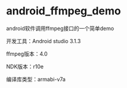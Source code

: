 # android_ffmpeg_demo
android软件调用ffmpeg接口的一个简单demo

开发工具：Android studio 3.1.3

ffmpeg版本：4.0

NDK版本：r10e

编译库类型：armabi-v7a

